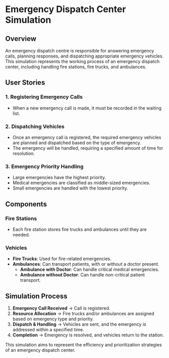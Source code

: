 # Emergency Dispatch Center Simulation

## Overview
An emergency dispatch centre is responsible for answering emergency calls, planning responses, and dispatching appropriate emergency vehicles. This simulation represents the working process of an emergency dispatch center, including handling fire stations, fire trucks, and ambulances.

## User Stories

### 1. Registering Emergency Calls
- When a new emergency call is made, it must be recorded in the waiting list.

### 2. Dispatching Vehicles
- Once an emergency call is registered, the required emergency vehicles are planned and dispatched based on the type of emergency.
- The emergency will be handled, requiring a specified amount of time for resolution.

### 3. Emergency Priority Handling
- Large emergencies have the highest priority.
- Medical emergencies are classified as middle-sized emergencies.
- Small emergencies are handled with the lowest priority.

## Components

### Fire Stations
- Each fire station stores fire trucks and ambulances until they are needed.

### Vehicles
- **Fire Trucks**: Used for fire-related emergencies.
- **Ambulances**: Can transport patients, with or without a doctor present.
  - **Ambulance with Doctor**: Can handle critical medical emergencies.
  - **Ambulance without Doctor**: Can handle non-critical patient transport.

## Simulation Process
1. **Emergency Call Received** → Call is registered.
2. **Resource Allocation** → Fire trucks and/or ambulances are assigned based on emergency type and priority.
3. **Dispatch & Handling** → Vehicles are sent, and the emergency is addressed within a specified time.
4. **Completion** → Emergency is resolved, and vehicles return to the station.

This simulation aims to represent the efficiency and prioritization strategies of an emergency dispatch center.
